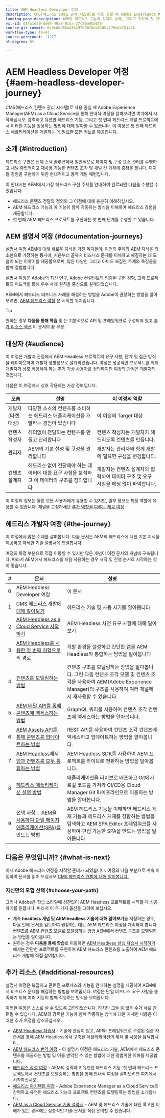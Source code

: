 ```yaml
---
title: AEM Headless Developer 여정
description: CMS(헤드리스 컨텐츠 관리 시스템)로 사용 중일 때 Adobe Experience Manager(AEM) as a Cloud Service을 통해 안내식 여정을 살펴보려면 여기에서 시작하십시오. 이 여정은 첫 번째 헤드리스 애플리케이션을 개발하는 데 필요한 모든 정보를 제공합니다.
landing-page-description: AEM의 헤드리스 기능과 각각의 능력, 그리고 귀하의 첫 개발 프로젝트에서 이들 기능을 활용하는 방법에 대한 가이드 여정을 받으십시오.
exl-id: d14a1e30-dd04-49a8-8cda-27c80a4bb0f5
source-git-commit: 0c8cddd65ad3b297b58f8ee618ba176edcf51a45
workflow-type: tm+mt
source-wordcount: '1277'
ht-degree: 8%

---
```


# AEM Headless Developer 여정 {#aem-headless-developer-journey}

CMS(헤드리스 컨텐츠 관리 시스템)로 사용 중일 때 Adobe Experience Manager(AEM) as a Cloud Service을 통해 안내식 여정을 살펴보려면 여기에서 시작하십시오. 강력하고 유연한 헤드리스 기능, 그리고 첫 번째 헤드리스 개발 프로젝트에서 이러한 기능을 활용하는 방법에 대해 알아볼 수 있습니다. 이 여정은 첫 번째 헤드리스 애플리케이션을 개발하는 데 필요한 모든 정보를 제공합니다.

## 소개 {#introduction}

헤드리스 구현은 전체 스택 솔루션에서 일반적으로 페이지 및 구성 요소 관리를 수행하고 채널 중립적이고 재사용 가능한 컨텐츠 조각 및 채널 간 게재에 중점을 둡니다. 디지털 경험을 구현하기 위한 현대적이고 동적 개발 패턴입니다.

이 안내서는 AEM에서 가장 헤드리스 구현 주제를 안내하여 완료되면 다음을 수행할 수 있습니다.

* 헤드리스 콘텐츠 전달의 정의와 그 이점에 대해 충분히 이해하십시오.
* AEM 헤드리스 기능과 이 기능이 함께 작동하는 방식을 이해하여 헤드리스 경험을 제공합니다.
* 첫 번째 AEM 헤드리스 프로젝트를 구현하는 첫 번째 단계를 수행할 수 있습니다.

## AEM 설명서 여정 {#documentation-journeys}

[설명서 여정](/help/journey-documentation/documentation-journeys.md) AEM에 대해 새로운 지식을 가진 독자들이, 이전의 주제와 AEM 지식을 최소한으로 가정하는 동시에, 처음부터 끝까지 비즈니스 문제를 이해하고 해결하는 데 도움이 되는 이야기를 제공함으로써, 많은 다양한 그리고 아마도 복잡한 주제와 특징들을 함께 결합합니다.

설명서 여정은 Adobe의 최신 연구, Adobe 컨설턴트의 입증된 구현 경험, 고객 프로젝트의 피드백을 통해 우수 사례 원칙을 중심으로 설계되었습니다.

AEM에서 헤드리스 비즈니스 사례를 해결하는 방법을 Adobe이 권장하는 방법을 알아보려면, [AEM 헤드리스 여정](/help/journey-documentation/documentation-journeys.md) 은 시작할 위치입니다.

>[!TIP]
>
> 원하는 경우 **다음을 통해 학습** 및 는 기본적으로 API 및 프레임워크로 구성되어 있고 [추가 리소스 섹션](#additional-resources) 이 문서의 끝 부분.

## 대상자 {#audience}

이 여정은 개발자 관점에서 AEM Headless 프로젝트의 요구 사항, 단계 및 접근 방식을 레이아웃하며 개발자 성향용으로 설계되었습니다. 여정은 성공적인 프로젝트를 위해 개발자가 상호 작용해야 하는 추가 가상 사용자를 정의하지만 여정의 관점은 개발자의 것입니다.

다음은 이 여정에서 상호 작용하는 가상 정보입니다.

| 모습 | 설명 | 이 여정의 역할 |
|---|---|---|
| 개발자(타겟 대상) | 다양한 소스의 컨텐츠를 소비하는 헤드리스 애플리케이션을 개발하는 경험이 있습니다 | 이 여정의 Target 대상 |
| 컨텐츠 작성자 | 헤더없이 전달되는 컨텐츠를 만들고 관리합니다 | 컨텐츠 작성자는 개발자가 헤드리도록 컨텐츠를 만듭니다. |
| 관리자 | AEM의 기본 설정 및 구성을 관리합니다 | 개발자는 관리자와 함께 개발에 필요한 구성을 변경합니다. |
| 컨텐츠 설계자 | 헤드리스 없이 전달해야 하는 데이터에 대한 요구 사항을 분석하고 이 데이터의 구조를 정의합니다 | 개발자는 컨텐츠 설계자와 협력하여 데이터 구조 및 요구 사항을 헤딩 없이 파악합니다. |

이 여정의 정보는 물론 모든 사용자에게 유용할 수 있지만, 일부 정보는 특정 역할에 유용할 수 있습니다. 채널을 고정하세요 [추가 역할을 다루는 제공 여정](/help/journey-documentation/documentation-journeys.md#journeys)

## 헤드리스 개발자 여정 {#the-journey}

이 여정에서 많은 주제를 살펴봅니다. 다음 문서는 AEM의 헤드리스에 대한 기본 지식을 제공하고 자세한 기술 설명서에 연결합니다.

여정의 특정 부분으로 직접 이동할 수 있지만 많은 개념이 이전 문서의 개념에 구축됩니다. 따라서 AEM에서 헤드리스를 처음 사용하는 경우 시작 및 진행 순서로 시작하는 것이 좋습니다.

| # | 문서 | 설명 |
|---|---|---|
| 0 | AEM Headless Developer 여정 | 이 문서 |
| 1 | [CMS 헤드리스 개발에 대해 알아보기](learn-about.md) | 헤드리스 기술 및 사용 시기를 알아봅니다. |
| 2 | [AEM Headless as a Cloud Service 시작하기](getting-started.md) | AEM Headless 사전 요구 사항에 대해 알아보기 |
| 3 | [AEM Headless를 사용한 첫 번째 경험으로의 경로](path-to-first-experience.md) | 개발 환경을 설정하고 간단한 앱을 AEM Headless와 통합하는 방법을 알아봅니다 |
| 4 | [컨텐츠를 모델링하는 방법](model-your-content.md) | 컨텐츠 구조를 모델링하는 방법을 알아봅니다. 그런 다음 컨텐츠 조각 모델 및 컨텐츠 조각을 사용하여 AEM(Adobe Experience Manager)의 구조를 사용하여 여러 채널에서 재사용할 수 있습니다. |
| 5 | [AEM 배달 API를 통해 콘텐츠에 액세스하는 방법](access-your-content.md) | GraphQL 쿼리를 사용하여 컨텐츠 조각 컨텐츠에 액세스하는 방법을 알아봅니다. |
| 6 | [AEM Assets API를 통해 콘텐츠를 업데이트하는 방법](update-your-content.md) | REST API를 사용하여 컨텐츠 조각 컨텐츠에 액세스하고 업데이트하는 방법을 알아봅니다. |
| 7 | [AEM Headless에서 앱과 컨텐츠를 모두 통합하는 방법](put-it-all-together.md) | AEM Headless SDK를 사용하여 AEM 프로젝트를 라이브로 전환하는 방법을 알아봅니다. |
| 8 | [헤드리스 애플리케이션 실행 방법](go-live.md) | 애플리케이션을 라이브로 배포하고 Git에서 로컬 코드를 가져와 CI/CD용 Cloud Manager Git 파이프라인으로 이동하는 방법을 알아봅니다. |
| 9 | [선택 사항 - AEM을 사용하여 단일 페이지 애플리케이션(SPA)을 만드는 방법](create-spa.md) | AEM 헤드리스 기능을 이해하면 헤드리스 게재 기능과 헤드리스 게재를 결합하는 방법을 탐색하고 AEM SPA Editor 프레임워크를 사용하여 편집 가능한 SPA을 만드는 방법을 알아봅니다. |

## 다음은 무엇입니까? {#what-is-next}

이제 Adobe 헤드리스 여정을 시작할 준비가 되었습니다. 여정의 다음 부분으로 계속 이동하여 문서를 읽어 보십시오 [CMS 헤드리스 개발에 대해 알아봅니다.](learn-about.md)

### 자신만의 모험 선택 {#choose-your-path}

그러나 Adobe은 학습 스타일에 상관없이 AEM Headless 프로젝트를 시작할 때 성공하기를 원합니다. 따라서 이 두 가지 옵션을 고려해 보십시오.

* 계속 **headless 개념 및 AEM headless 기술에 대해 알아보기**&#x200B;을 지정하는 경우, 다음 번에 문서를 검토하여 권장하는 대로 AEM 헤드리스 여정을 계속해야 합니다 [컨텐츠를 AEM 컨텐츠 모델로 모델링하는 방법](model-your-content.md) AEM에서 컨텐츠 구조를 모델링하는 방법을 알아봅니다.
* 원하는 경우 **다음을 통해 학습**&#x200B;로 이동하면 [AEM Headless 실습 자습서 시작하기](https://experienceleague.adobe.com/docs/experience-manager-learn/getting-started-with-aem-headless/graphql/multi-step/overview.html?lang=ko-KR) 에서는 간단한 프로젝트를 구현하여 AEM 헤드리스 콘텐츠를 노출하여 AEM 헤드리스 개발에 직접 참여합니다.

## 추가 리소스 {#additional-resources}

설명서 여정은 복잡하고 관련된 프로세스와 기능을 안내하는 설명을 제공하여 AEM에서 비즈니스 문제를 해결하는 방법을 보여줍니다. 여정은 단일 비즈니스 요구 사항을 충족하기 위해 여러 기능이 함께 작동하는 방식을 보여줍니다.

이러한 여정은 스스로 설 수 있도록 고안되었습니다. 하지만 그들 중 많은 수가 서로 관련될 수 있습니다. AEM의 강력한 기능이 함께 작동하는 방식에 대한 자세한 내용은 이러한 추가 여정을 참조하십시오.

* [AEM Headless 자습서](https://experienceleague.adobe.com/docs/experience-manager-learn/getting-started-with-aem-headless/overview.html?lang=ko-KR) - 기술에 관심이 있고, API와 프레임워크로 구성된 실습 자습서를 통해 AEM Headless에서 구축된 애플리케이션의 제작 및 사용을 탐색합니다.
* [AEM 헤드리스 번역 여정](/help/journey-headless/translation/overview.md) - 이 설명서 여정은 헤드리스 기술, AEM에서 헤드리스 콘텐츠를 제공하는 방법 및 이를 번역할 수 있는 방법에 대한 광범위한 이해를 제공합니다.
* [헤드리스 작성 여정](/help/journey-headless/author/overview.md) - AEM의 강력하고 유연한 헤드리스 기능, 첫 번째 헤드리스 프로젝트에서 컨텐츠를 모델링하는 방법을 통해 안내식 여정을 살펴보려면 여기에서 시작하십시오.
* [헤드리스 아키텍트 여정](/help/journey-headless/architect/overview.md) - Adobe Experience Manager as a Cloud Service의 강력하고 유연한 헤드리스 기능과 프로젝트 컨텐츠를 모델링하는 방법을 소개합니다.
* [AEM as a Cloud Service 기술 설명서](https://experienceleague.adobe.com/docs/experience-manager-cloud-service.html) - AEM 및 헤드리스 기술에 대한 확고한 이해가 있는 경우에는 심층적인 기술 문서를 직접 문의할 수 있습니다.
